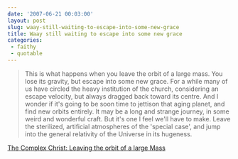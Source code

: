 ```yaml
---
date: '2007-06-21 00:03:00'
layout: post
slug: waay-still-waiting-to-escape-into-some-new-grace
title: Waay still waiting to escape into some new grace
categories:
 - faithy
 - quotable
---
```


> This is what happens when you leave the orbit of a large mass. You lose its gravity, but escape into some new grace. For a while many of us have circled the heavy institution of the church, considering an escape velocity, but always dragged back toward its centre. And I wonder if it's going to be soon time to jettison that aging planet, and find new orbits entirely. It may be a long and strange journey, in some weird and wonderful craft. But it's one I feel we'll have to make. Leave the sterilized, artificial atmospheres of the 'special case', and jump into the general relativity of the Universe in its hugeness.

[The Complex Christ: Leaving the orbit of a large Mass][1]

   [1]: http://kester.typepad.com/signs/2007/06/gravity-and-gra.html

